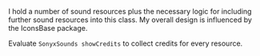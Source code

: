 I hold a number of sound resources plus the necessary logic for including further sound resources into this class. My overall design is influenced by the IconsBase package.

Evaluate `SonyxSounds showCredits` to collect credits for every resource.